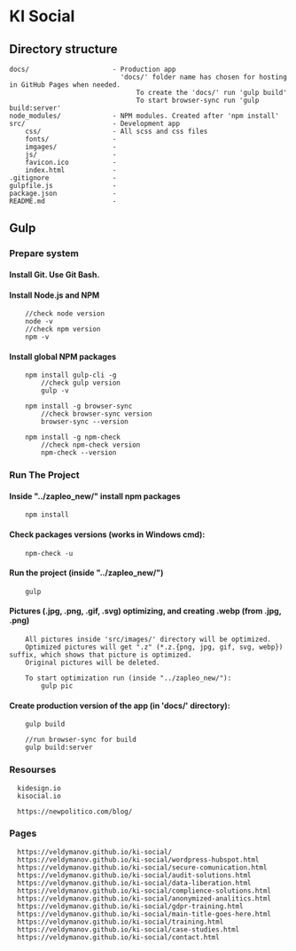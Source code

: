 # KI Social

## Directory structure

```
docs/                     - Production app
                            'docs/' folder name has chosen for hosting in GitHub Pages when needed.
                                To create the 'docs/' run 'gulp build'
                                To start browser-sync run 'gulp build:server'
node_modules/             - NPM modules. Created after 'npm install'
src/                      - Development app
    css/                  - All scss and css files
    fonts/                -
    imgages/              -
    js/                   -
    favicon.ico           -
    index.html            -
.gitignore                -
gulpfile.js               -
package.json              -
README.md                 -
```

## Gulp
###  Prepare system
#### Install Git. Use Git Bash.
#### Install Node.js and NPM
```
    //check node version
    node -v
    //check npm version
    npm -v
```
#### Install global NPM packages
```
    npm install gulp-cli -g
        //check gulp version
        gulp -v

	npm install -g browser-sync
        //check browser-sync version
        browser-sync --version

    npm install -g npm-check
        //check npm-check version
        npm-check --version
```

### Run The Project
#### Inside "../zapleo_new/" install npm packages
````
    npm install
````
#### Check packages versions (works in Windows cmd):
```
    npm-check -u
```
#### Run the project (inside "../zapleo_new/")
````
    gulp
````
#### Pictures (.jpg, .png, .gif, .svg) optimizing, and creating .webp (from .jpg, .png)
````
    All pictures inside 'src/images/' directory will be optimized.
    Optimized pictures will get ".z" (*.z.{png, jpg, gif, svg, webp}) suffix, which shows that picture is optimized.
    Original pictures will be deleted.

    To start optimization run (inside "../zapleo_new/"):
        gulp pic
````
#### Create production version of the app (in 'docs/' directory):
````
    gulp build

    //run browser-sync for build
    gulp build:server
````

### Resourses
````
  kidesign.io
  kisocial.io

  https://newpolitico.com/blog/
````

### Pages
````
  https://veldymanov.github.io/ki-social/
  https://veldymanov.github.io/ki-social/wordpress-hubspot.html
  https://veldymanov.github.io/ki-social/secure-comunication.html
  https://veldymanov.github.io/ki-social/audit-solutions.html
  https://veldymanov.github.io/ki-social/data-liberation.html
  https://veldymanov.github.io/ki-social/complience-solutions.html
  https://veldymanov.github.io/ki-social/anonymized-analitics.html
  https://veldymanov.github.io/ki-social/gdpr-training.html
  https://veldymanov.github.io/ki-social/main-title-goes-here.html
  https://veldymanov.github.io/ki-social/training.html
  https://veldymanov.github.io/ki-social/case-studies.html
  https://veldymanov.github.io/ki-social/contact.html

````